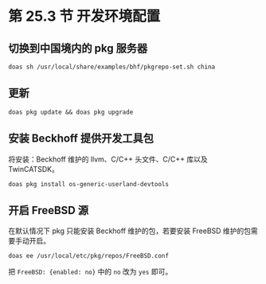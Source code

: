 # 第 25.3 节 开发环境配置

## 切换到中国境内的 pkg 服务器

```shell-session
doas sh /usr/local/share/examples/bhf/pkgrepo-set.sh china
```

## 更新

```shell-session
doas pkg update && doas pkg upgrade
```

## 安装 Beckhoff 提供开发工具包

将安装：Beckhoff 维护的 llvm、C/C++ 头文件、C/C++ 库以及 TwinCATSDK。

```shell-session
doas pkg install os-generic-userland-devtools
```

## 开启 FreeBSD 源

在默认情况下 pkg 只能安装 Beckhoff 维护的包，若要安装 FreeBSD 维护的包需要手动开启。

```shell-session
doas ee /usr/local/etc/pkg/repos/FreeBSD.conf
```

把 `FreeBSD: {enabled: no}` 中的 `no` 改为 `yes` 即可。
